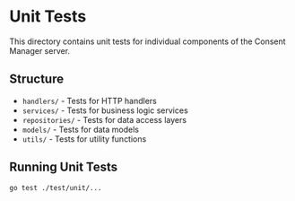 # Unit Tests

This directory contains unit tests for individual components of the Consent Manager server.

## Structure

- `handlers/` - Tests for HTTP handlers
- `services/` - Tests for business logic services
- `repositories/` - Tests for data access layers
- `models/` - Tests for data models
- `utils/` - Tests for utility functions

## Running Unit Tests

```bash
go test ./test/unit/...
```
